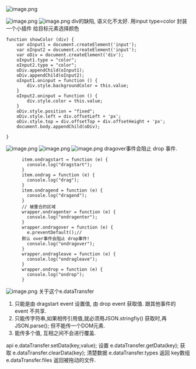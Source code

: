 ![image.png](https://upload-images.jianshu.io/upload_images/13637909-88adf4de0290f21d.png?imageMogr2/auto-orient/strip%7CimageView2/2/w/1240)

![image.png](https://upload-images.jianshu.io/upload_images/13637909-40e7ff97927caaff.png?imageMogr2/auto-orient/strip%7CimageView2/2/w/1240)
![image.png](https://upload-images.jianshu.io/upload_images/13637909-36825f62553426ba.png?imageMogr2/auto-orient/strip%7CimageView2/2/w/1240)
div的缺陷, 语义化不太好.
用input type=color 封装一个小插件
给目标元素选择颜色
```
function showColor (div) {
	var oInput1 = document.createElement('input');
	var oInput2 = document.createElement('input');
	var oDiv = document.createElement('div');
	oInput1.type = "color";
	oInput2.type = "color";
	oDiv.appendChild(oInput1);
	oDiv.appendChild(oInput2);
	oInput1.oninput = function () {
		div.style.backgroundColor = this.value;
	}
	oInput2.oninput = function () {
		div.style.color = this.value;
	}
	oDiv.style.position = "fixed";
	oDiv.style.left = div.offsetLeft + 'px';
	oDiv.style.top = div.offsetTop + div.offsetHeight + 'px';
	document.body.appendChild(oDiv);
	
}
```
![image.png](https://upload-images.jianshu.io/upload_images/13637909-f7e2d45e8bb75646.png?imageMogr2/auto-orient/strip%7CimageView2/2/w/1240)
![image.png](https://upload-images.jianshu.io/upload_images/13637909-d3b0f2cd41a22ca4.png?imageMogr2/auto-orient/strip%7CimageView2/2/w/1240)
![image.png](https://upload-images.jianshu.io/upload_images/13637909-ed4d8b35af9fedb8.png?imageMogr2/auto-orient/strip%7CimageView2/2/w/1240)
dragover事件会阻止 drop 事件.
```
      item.ondragstart = function (e) {
      	console.log("dragstart");
      }
      item.ondrag = function (e) {
      	console.log("drag");
      }
      item.ondragend = function (e) {
      	console.log("dragend");
      }
      // 被重合的区域
      wrapper.ondragenter = function (e) {
      	console.log("ondragenter");
      }
      wrapper.ondragover = function (e) {
        e.preventDefault();// 
      默认 over事件会阻止 drop事件!
      	console.log("ondragover");
      }
      wrapper.ondragleave = function (e) {
      	console.log("ondragleave");
      }
      wrapper.ondrop = function (e) {
      	console.log("ondrop");
      }
```
![image.png](https://upload-images.jianshu.io/upload_images/13637909-905ee4687b6dbb06.png?imageMogr2/auto-orient/strip%7CimageView2/2/w/1240)
关于这个e.dataTransfer
1. 只能是由  dragstart event 设置值, 由 drop event 获取值.
跟其他事件的 event 不共享.
2. 只能传字符串,如果相传引用值,就必须用JSON.stringfiy()
获取时,再JSON.parse();
但不能传一个DOM元素.
3. 能传多个值, 互相之间不会进行覆盖.

api
e.dataTransfer.setData(key,value); 设置
e.dataTransfer.getData(key); 获取
e.dataTransfer.clearData(key); 清楚数据
e.dataTransfer.types  返回 key数组
e.dataTransfer.files 返回被拖动的文件.